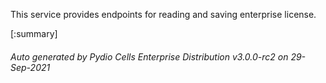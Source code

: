 






This service provides endpoints for reading and saving enterprise license.

[:summary]

###### Auto generated by Pydio Cells Enterprise Distribution v3.0.0-rc2 on 29-Sep-2021
